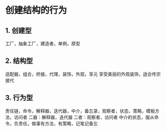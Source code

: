 # 创建结构的行为
## 1. 创建型
工厂，抽象工厂，建造者，单例，原型

## 2. 结构型
适配器，组合，桥接，代理，装饰，外观，享元
享受美丽的外观装饰，适合传宗接代
## 3. 行为型
责任链，命令，解释器，迭代器，中介，备忘录，观察者，状态，策略，模板方法，访问者
二器：解释器，迭代器
二者：观察者，访问者
中介的状态，服从命令，负责任，做事有方法，有策略，记笔记备忘
